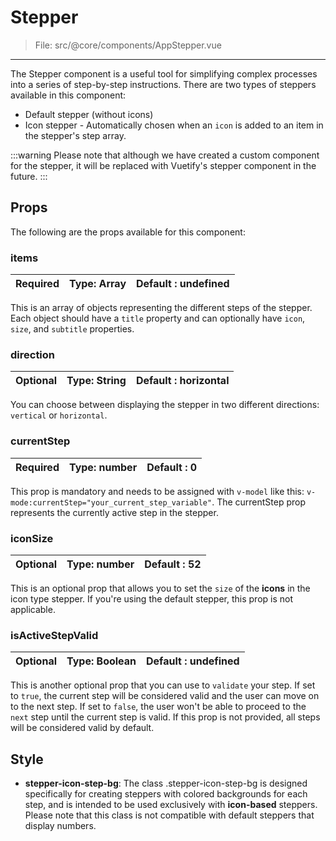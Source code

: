 # Stepper

> File: src/@core/components/AppStepper.vue

---

The Stepper component is a useful tool for simplifying complex processes into a series of step-by-step instructions. There are two types of steppers available in this component:

- Default stepper (without icons)
- Icon stepper - Automatically chosen when an `icon` is added to an item in the stepper's step array.

:::warning
Please note that although we have created a custom component for the stepper, it will be replaced with Vuetify's stepper component in the future.
:::

## Props

The following are the props available for this component:

### items

 | Required | Type: Array | Default : undefined |
 | -------- | -------- | -------- |

  This is an array of objects representing the different steps of the stepper. Each object should have a `title` property and can optionally have `icon`, `size`, and `subtitle` properties.

### direction

 | Optional | Type: String | Default : horizontal |
 | -------- | -------- | -------- |

  You can choose between displaying the stepper in two different directions: `vertical` or `horizontal`.

### currentStep

 | Required | Type: number | Default : 0 |
 | -------- | -------- | -------- |

This prop is mandatory and needs to be assigned with `v-model` like this: `v-mode:currentStep="your_current_step_variable"`. The currentStep prop represents the currently active step in the stepper.

### iconSize

 | Optional | Type: number| Default : 52 |
 | -------- | -------- | -------- |

This is an optional prop that allows you to set the `size` of the **icons** in the icon type stepper. If you're using the default stepper, this prop is not applicable.

### isActiveStepValid

 | Optional | Type: Boolean | Default : undefined |
 | -------- | -------- | -------- |

 This is another optional prop that you can use to `validate` your step. If set to `true`, the current step will be considered valid and the user can move on to the next step. If set to `false`, the user won't be able to proceed to the `next` step until the current step is valid. If this prop is not provided, all steps will be considered valid by default.

## Style

- **stepper-icon-step-bg**: The class .stepper-icon-step-bg is designed specifically for creating steppers with colored backgrounds for each step, and is intended to be used exclusively with **icon-based** steppers. Please note that this class is not compatible with default steppers that display numbers.
